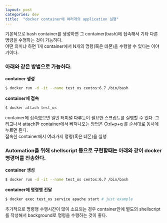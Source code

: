 ```yaml
---
layout: post
categories: dev
title:  "docker container에 여러개의 application 실행"
---
```



기본적으로 bash container를 생성하면 그 container(bash)에 접속해서 기타 다른 명령을 수행하는 것이 가능하다.  
어떤 의미냐 하면 1개 container에서 N개의 명령(혹은 데몬)을 수행할 수 있다는 이야기이다.


### 아래와 같은 방법으로 가능하다.

**container 생성**  

```bash
$ docker run -d -it --name test_os centos:6.7 /bin/bash 
```

**container에 접속**  

```bash
$ docker attach test_os
```

container에 접속했으면 일반 터미널 다루듯이 필요한 스크립트를 실행할 수 있다. 그리고나서 attach한 container에서 빠져나오는 방법은 Ctrl+p+q 를 순서대로 동시에 누르면 된다.  
접속한 container에서 여러가지 명령(혹은 데몬)을 실행

### Automation을 위해 shellscript 등으로 구현할때는 아래와 같이 docker 명령어를 전송한다.

**container 생성**  

```bash
$ docker run -d -it --name test_os centos:6.7 /bin/bash 
```

**container에 명령행 전달**  

```bash
$ docker exec test_os service apache start # just example
```

추가적으로 명령행 수행시간이 많이 소요되는 경우 container안에 별도의 shellscript를 작성해서 background로 명령을 수행하는 것이 좋다.
